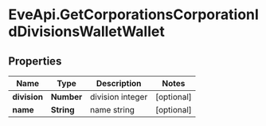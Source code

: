 # EveApi.GetCorporationsCorporationIdDivisionsWalletWallet

## Properties
Name | Type | Description | Notes
------------ | ------------- | ------------- | -------------
**division** | **Number** | division integer | [optional] 
**name** | **String** | name string | [optional] 


